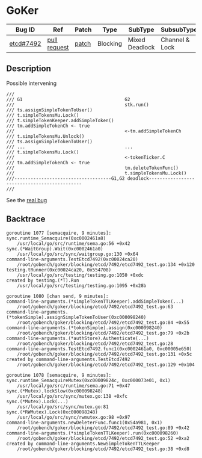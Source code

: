
# GoKer

| Bug ID|  Ref | Patch | Type | SubType | SubsubType |
| ----  | ---- | ----  | ---- | ---- | ---- |
|[etcd#7492]|[pull request]|[patch]| Blocking | Mixed Deadlock | Channel & Lock |

[etcd#7492]:(etcd7492_test.go)
[patch]:https://github.com/etcd-io/etcd/pull/7492/files
[pull request]:https://github.com/etcd-io/etcd/pull/7492
 
## Description

Possible intervening

```
///
///	G1										G2
///											stk.run()
///	ts.assignSimpleTokenToUser()
///	t.simpleTokensMu.Lock()
///	t.simpleTokenKeeper.addSimpleToken()
///	tm.addSimpleTokenCh <- true
///											<-tm.addSimpleTokenCh
///	t.simpleTokensMu.Unlock()
///	ts.assignSimpleTokenToUser()
///	...										...
///	t.simpleTokensMu.Lock()
///											<-tokenTicker.C
///	tm.addSimpleTokenCh <- true
///											tm.deleteTokenFunc()
///											t.simpleTokensMu.Lock()
///------------------------------------G1,G2 deadlock---------------------------------------------
///
```

See the [real bug](../../../../goreal/blocking/etcd/7492/README.md)

## Backtrace

```
goroutine 1077 [semacquire, 9 minutes]:
sync.runtime_Semacquire(0xc0002461a8)
	/usr/local/go/src/runtime/sema.go:56 +0x42
sync.(*WaitGroup).Wait(0xc0002461a0)
	/usr/local/go/src/sync/waitgroup.go:130 +0x64
command-line-arguments.TestEtcd7492(0xc00024ca20)
	/root/gobench/goker/blocking/etcd/7492/etcd7492_test.go:134 +0x120
testing.tRunner(0xc00024ca20, 0x554708)
	/usr/local/go/src/testing/testing.go:1050 +0xdc
created by testing.(*T).Run
	/usr/local/go/src/testing/testing.go:1095 +0x28b

goroutine 1080 [chan send, 9 minutes]:
command-line-arguments.(*simpleTokenTTLKeeper).addSimpleToken(...)
	/root/gobench/goker/blocking/etcd/7492/etcd7492_test.go:63
command-line-arguments.(*tokenSimple).assignSimpleTokenToUser(0xc000098240)
	/root/gobench/goker/blocking/etcd/7492/etcd7492_test.go:84 +0x55
command-line-arguments.(*tokenSimple).assign(0xc000098240)
	/root/gobench/goker/blocking/etcd/7492/etcd7492_test.go:79 +0x2b
command-line-arguments.(*authStore).Authenticate(...)
	/root/gobench/goker/blocking/etcd/7492/etcd7492_test.go:28
command-line-arguments.TestEtcd7492.func1(0xc0002461a0, 0xc00005e650)
	/root/gobench/goker/blocking/etcd/7492/etcd7492_test.go:131 +0x5c
created by command-line-arguments.TestEtcd7492
	/root/gobench/goker/blocking/etcd/7492/etcd7492_test.go:129 +0x104

goroutine 1078 [semacquire, 9 minutes]:
sync.runtime_SemacquireMutex(0xc00009824c, 0xc000073e01, 0x1)
	/usr/local/go/src/runtime/sema.go:71 +0x47
sync.(*Mutex).lockSlow(0xc000098248)
	/usr/local/go/src/sync/mutex.go:138 +0xfc
sync.(*Mutex).Lock(...)
	/usr/local/go/src/sync/mutex.go:81
sync.(*RWMutex).Lock(0xc000098248)
	/usr/local/go/src/sync/rwmutex.go:98 +0x97
command-line-arguments.newDeleterFunc.func1(0x54a981, 0x1)
	/root/gobench/goker/blocking/etcd/7492/etcd7492_test.go:89 +0x42
command-line-arguments.(*simpleTokenTTLKeeper).run(0xc000098260)
	/root/gobench/goker/blocking/etcd/7492/etcd7492_test.go:52 +0xa2
created by command-line-arguments.NewSimpleTokenTTLKeeper
	/root/gobench/goker/blocking/etcd/7492/etcd7492_test.go:38 +0xd8
```

